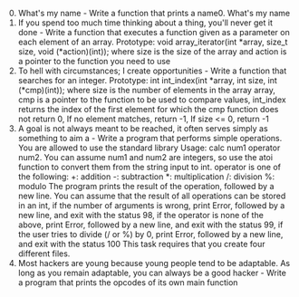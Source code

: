 0. What's my name - Write a function that prints a name0. What's my name
1. If you spend too much time thinking about a thing, you'll never get it done - Write a function that executes a function given as a parameter on each element of an array.
Prototype: void array_iterator(int *array, size_t size, void (*action)(int)); where size is the size of the array and action is a pointer to the function you need to use
2. To hell with circumstances; I create opportunities - Write a function that searches for an integer.
Prototype: int int_index(int *array, int size, int (*cmp)(int)); where size is the number of elements in the array array, cmp is a pointer to the function to be used to compare values, int_index returns the index of the first element for which the cmp function does not return 0, If no element matches, return -1, If size <= 0, return -1
3. A goal is not always meant to be reached, it often serves simply as something to aim a - Write a program that performs simple operations.
You are allowed to use the standard library
Usage: calc num1 operator num2. You can assume num1 and num2 are integers, so use the atoi function to convert them from the string input to int. operator is one of the following:
+: addition
-: subtraction
*: multiplication
/: division
%: modulo
The program prints the result of the operation, followed by a new line. You can assume that the result of all operations can be stored in an int, if the number of arguments is wrong, print Error, followed by a new line, and exit with the status 98, if the operator is none of the above, print Error, followed by a new line, and exit with the status 99, if the user tries to divide (/ or %) by 0, print Error, followed by a new line, and exit with the status 100
This task requires that you create four different files.
4. Most hackers are young because young people tend to be adaptable. As long as you remain adaptable, you can always be a good hacker - Write a program that prints the opcodes of its own main function
